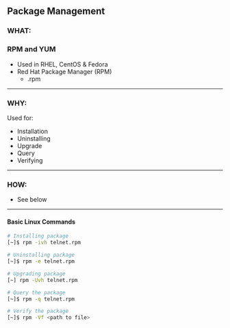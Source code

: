 ## Package Management ##

### WHAT: ###

### RPM and YUM ###
- Used in RHEL, CentOS & Fedora
- Red Hat Package Manager (RPM)
    - .rpm
---

### WHY: ###
Used for:
- Installation
- Uninstalling
- Upgrade
- Query
- Verifying
---

### HOW: ####
- See below
---

#### Basic Linux Commands ####

```bash
# Installing package
[~]$ rpm -ivh telnet.rpm

# Uninstalling package
[~]$ rpm -e telnet.rpm

# Upgrading package
[~] rpm -Uvh telnet.rpm

# Query the package
[~]$ rpm -q telnet.rpm

# Verify the package
[~]$ rpm -Vf <path to file>

```


